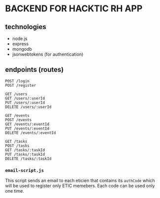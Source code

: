 # BACKEND FOR HACKTIC RH APP

## technologies
- node.js
- express
- mongodb
- jsonwebtokens (for authentication)

## endpoints (routes)
```
POST /login
POST /register

GET /users
GET /users/:userId
PUT /users/:userId
DELETE /users/:userId

GET /events
POST /events
GET /events/:eventId
PUT /events/:eventId
DELETE /events/:eventId

GET /tasks
POST /tasks
GET /tasks/:taskId
PUT /tasks/:taskId
DELETE /tasks/:taskId
```

### `email-script.js`
This script sends an email to each eticien that contains its `authCode` which will be used to register only ETIC memebers. Each code can be used only one time.
